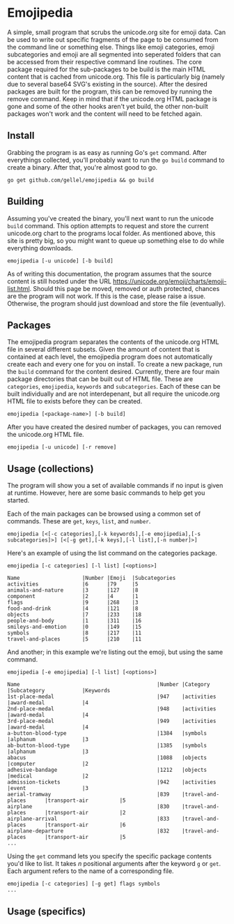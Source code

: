 # Emojipedia

A simple, small program that scrubs the unicode.org site for emoji data. Can be used to write out specific fragments of the page to be consumed from the command line or something else. Things like emoji categories, emoji subcategories and emoji are all segmented into seperated folders that can be accessed from their respective command line routines. The core package required for the sub-packages to be build is the main HTML content that is cached from unicode.org. This file is particularly big (namely due to several base64 SVG's existing in the source). After the desired packages are built for the program, this can be removed by running the remove command. Keep in mind that if the unicode.org HTML package is gone and some of the other hooks aren't yet build, the other non-built packages won't work and the content will need to be fetched again.

## Install

Grabbing the program is as easy as running Go's `get` command. After everythings collected, you'll probably want to run the `go build` command to create a binary. After that, you're almost good to go.

```go get github.com/gellel/emojipedia && go build```

## Building

Assuming you've created the binary, you'll next want to run the unicode `build` command. This option attempts to request and store the current unicode.org chart to the programs local folder. As mentioned above, this site is pretty big, so you might want to queue up something else to do while everything downloads.

```emojipedia [-u unicode] [-b build]```

As of writing this documentation, the program assumes that the source content is still hosted under the URL https://unicode.org/emoji/charts/emoji-list.html. Should this page be moved, removed or auth protected, chances are the program will not work. If this is the case, please raise a issue. Otherwise, the program should just download and store the file (eventually).

## Packages

The emojipedia program separates the contents of the unicode.org HTML file in several different subsets. Given the amount of content that is contained at each level, the emojipedia program does not automatically create each and every one for you on install. To create a new package, run the `build` command for the content desired. Currently, there are four main package directories that can be built out of HTML file. These are `categories`, `emojipedia`, `keywords` and `subcategories`. Each of these can be built individually and are not interdepenant, but all require the unicode.org HTML file to exists before they can be created.

```emojipedia [<package-name>] [-b build]```

After you have created the desired number of packages, you can removed the unicode.org HTML file.

```emojipedia [-u unicode] [-r remove]```


## Usage (collections)

The program will show you a set of available commands if no input is given at runtime. However, here are some basic commands to help get you started.

Each of the main packages can be browsed using a common set of commands. These are `get`, `keys`, `list`, and `number`. 

```emojipedia [<[-c categories],[-k keywords],[-e emojipedia],[-s subcategories]>] [<[-g get],[-k keys],[-l list],[-n number]>]```

Here's an example of using the list command on the categories package.

```
emojipedia [-c categories] [-l list] [<options>]

Name                    |Number |Emoji  |Subcategories
activities              |6      |79     |5
animals-and-nature      |3      |127    |8
component               |2      |4      |1
flags                   |9      |268    |3
food-and-drink          |4      |121    |8
objects                 |7      |233    |18
people-and-body         |1      |311    |16
smileys-and-emotion     |0      |149    |15
symbols                 |8      |217    |11
travel-and-places       |5      |210    |11
```

And another; in this example we're listing out the emoji, but using the same command.

```
emojipedia [-e emojipedia] [-l list] [<options>]

Name                                            |Number |Category               |Subcategory            |Keywords
1st-place-medal                                 |947    |activities             |award-medal            |4
2nd-place-medal                                 |948    |activities             |award-medal            |4
3rd-place-medal                                 |949    |activities             |award-medal            |4
a-button-blood-type                             |1384   |symbols                |alphanum               |3
ab-button-blood-type                            |1385   |symbols                |alphanum               |3
abacus                                          |1088   |objects                |computer               |2
adhesive-bandage                                |1212   |objects                |medical                |2
admission-tickets                               |942    |activities             |event                  |3
aerial-tramway                                  |839    |travel-and-places      |transport-air          |5
airplane                                        |830    |travel-and-places      |transport-air          |2
airplane-arrival                                |833    |travel-and-places      |transport-air          |6
airplane-departure                              |832    |travel-and-places      |transport-air          |5
... 
```

Using the `get` command lets you specify the specific package contents you'd like to list. It takes _n_ positional arguments after the keyword `g` or `get`. Each argument refers to the name of a corresponding file.

```
emojipedia [-c categories] [-g get] flags symbols
...
```

## Usage (specifics)

